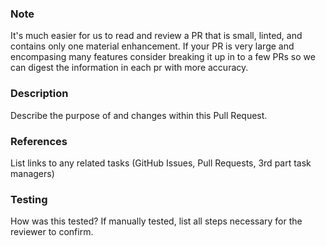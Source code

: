 ### Note
It's much easier for us to read and review a PR that is small, linted, and contains only one material enhancement. If your PR is very large and encompasing many features consider breaking it up in to a few PRs so we can digest the information in each pr with more accuracy.

### Description
Describe the purpose of and changes within this Pull Request.

### References
List links to any related tasks (GitHub Issues, Pull Requests, 3rd part task managers)

### Testing
How was this tested? If manually tested, list all steps necessary for the reviewer to confirm.